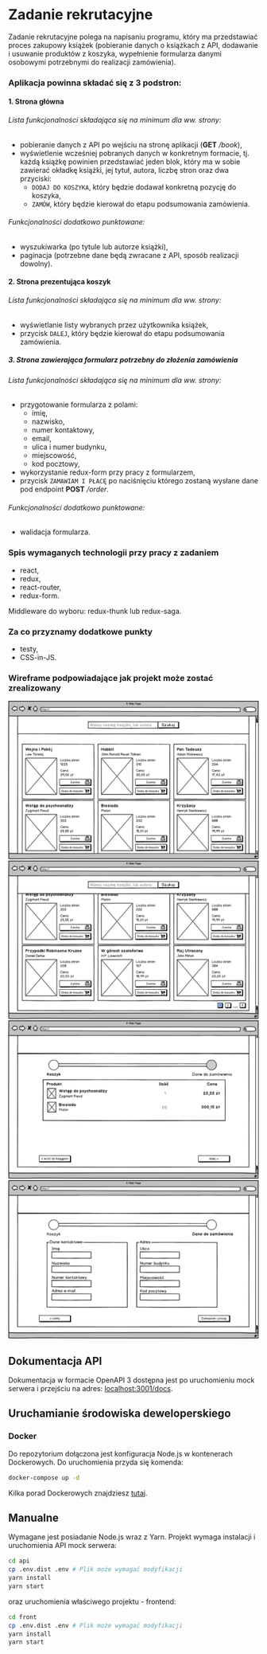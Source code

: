 # Zadanie rekrutacyjne
Zadanie rekrutacyjne polega na napisaniu programu, który ma przedstawiać proces
 zakupowy książek (pobieranie danych o książkach z API, dodawanie i usuwanie
 produktów z koszyka, wypełnienie formularza danymi osobowymi potrzebnymi do
 realizacji zamówienia).

### Aplikacja powinna składać się z 3 podstron:
#### 1. Strona główna
###### Lista funkcjonalności składająca się na minimum dla ww. strony:
* pobieranie danych z API po wejściu na stronę aplikacji (**GET** _/book_),
* wyświetlenie wcześniej pobranych danych w konkretnym formacie, tj. każdą
 książkę powinien przedstawiać jeden blok, który ma w sobie zawierać okładkę
 książki, jej tytuł, autora, liczbę stron oraz dwa przyciski:
    * `DODAJ DO KOSZYKA`, który będzie dodawał konkretną pozycję do koszyka,
    * `ZAMÓW`, który będzie kierował do etapu podsumowania zamówienia.
###### Funkcjonalności dodatkowo punktowane:
- wyszukiwarka (po tytule lub autorze książki),
- paginacja (potrzebne dane będą zwracane z API, sposób realizacji dowolny).
#### 2. Strona prezentująca koszyk
###### Lista funkcjonalności składająca się na minimum dla ww. strony:
* wyświetlanie listy wybranych przez użytkownika książek,
* przycisk `DALEJ`, który będzie kierował do etapu podsumowania zamówienia.
##### 3. Strona zawierająca formularz potrzebny do złożenia zamówienia
###### Lista funkcjonalności składająca się na minimum dla ww. strony:
* przygotowanie formularza z polami:
    * imię,
    * nazwisko,
    * numer kontaktowy,
    * email,
    * ulica i numer budynku,
    * miejscowość,
    * kod pocztowy,
* wykorzystanie redux-form przy pracy z formularzem,
* przycisk `ZAMAWIAM I PŁACĘ` po naciśnięciu którego zostaną wysłane dane pod
 endpoint **POST** _/order_.
###### Funkcjonalności dodatkowo punktowane:
* walidacja formularza.

### Spis **wymaganych** technologii przy pracy z zadaniem
* react,
* redux,
* react-router,
* redux-form.

Middleware do wyboru: redux-thunk lub redux-saga.

### Za co przyznamy **dodatkowe punkty**
* testy,
* CSS-in-JS.

### Wireframe podpowiadające jak projekt może zostać zrealizowany
![](./.docs/img/wireframe_1.jpg)
![](./.docs/img/wireframe_2.jpg)
![](./.docs/img/wireframe_3.jpg)
![](./.docs/img/wireframe_4.jpg)

## Dokumentacja API
Dokumentacja w formacie OpenAPI 3 dostępna jest po uruchomieniu mock serwera
 i przejściu na adres: [localhost:3001/docs](http://localhost:3001/docs).

## Uruchamianie środowiska deweloperskiego
### Docker
Do repozytorium dołączona jest konfiguracja Node.js w kontenerach Dockerowych.
 Do uruchomienia przyda się komenda:
```bash
docker-compose up -d
```
Kilka porad Dockerowych znajdziesz [tutaj](./.docker/README.md).
## Manualne
Wymagane jest posiadanie Node.js wraz z Yarn. Projekt wymaga instalacji i
 uruchomienia API mock serwera:
```bash
cd api
cp .env.dist .env # Plik może wymagać modyfikacji
yarn install
yarn start
```
oraz uruchomienia właściwego projektu - frontend:
```bash
cd front
cp .env.dist .env # Plik może wymagać modyfikacji
yarn install
yarn start
```
